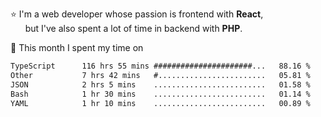 ⭐ I'm a web developer whose passion is frontend with <b>React</b>,<br/>
&nbsp; &nbsp; &nbsp; but I've also spent a lot of time in backend with <b>PHP</b>.

📅 This month I spent my time on

<!--START_SECTION:waka-->

```txt
TypeScript      116 hrs 55 mins ######################...   88.16 %
Other           7 hrs 42 mins   #........................   05.81 %
JSON            2 hrs 5 mins    .........................   01.58 %
Bash            1 hr 30 mins    .........................   01.14 %
YAML            1 hr 10 mins    .........................   00.89 %
```

<!--END_SECTION:waka-->
